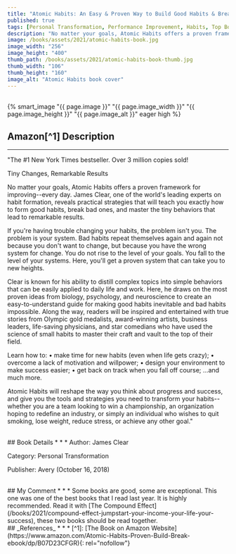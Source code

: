 ```yaml
---
title: "Atomic Habits: An Easy & Proven Way to Build Good Habits & Break Bad Ones"
published: true
tags: [Personal Transformation, Performance Improvement, Habits, Top Book]
description: "No matter your goals, Atomic Habits offers a proven framework for improving--every day. James Clear, one of the world's leading experts on habit formation, reveals practical strategies that will teach you exactly how to form good habits, break bad ones, and master the tiny behaviors that lead to remarkable results..."
image: /books/assets/2021/atomic-habits-book.jpg
image_width: "256"
image_height: "400"
thumb_path: /books/assets/2021/atomic-habits-book-thumb.jpg
thumb_width: "106"
thumb_height: "160"
image_alt: "Atomic Habits book cover"
---
```


<br>
{% smart_image "{{ page.image }}" "{{ page.image_width }}" "{{ page.image_height }}" "{{ page.image_alt }}" eager high %}
<br>

## Amazon[^1] Description
* * *
"The #1 New York Times bestseller. Over 3 million copies sold!

Tiny Changes, Remarkable Results

No matter your goals, Atomic Habits offers a proven framework for improving--every day. James Clear, one of the world's leading experts on habit formation, reveals practical strategies that will teach you exactly how to form good habits, break bad ones, and master the tiny behaviors that lead to remarkable results.

If you're having trouble changing your habits, the problem isn't you. The problem is your system. Bad habits repeat themselves again and again not because you don't want to change, but because you have the wrong system for change. You do not rise to the level of your goals. You fall to the level of your systems. Here, you'll get a proven system that can take you to new heights.

Clear is known for his ability to distill complex topics into simple behaviors that can be easily applied to daily life and work. Here, he draws on the most proven ideas from biology, psychology, and neuroscience to create an easy-to-understand guide for making good habits inevitable and bad habits impossible. Along the way, readers will be inspired and entertained with true stories from Olympic gold medalists, award-winning artists, business leaders, life-saving physicians, and star comedians who have used the science of small habits to master their craft and vault to the top of their field.

Learn how to:
  •  make time for new habits (even when life gets crazy);
  •  overcome a lack of motivation and willpower;
  •  design your environment to make success easier;
  •  get back on track when you fall off course;
...and much more.

Atomic Habits will reshape the way you think about progress and success, and give you the tools and strategies you need to transform your habits--whether you are a team looking to win a championship, an organization hoping to redefine an industry, or simply an individual who wishes to quit smoking, lose weight, reduce stress, or achieve any other goal."

<br>
## Book Details
* * *
Author: James Clear

Category: Personal Transformation

Publisher: Avery (October 16, 2018)

<br>
## My Comment
* * *
Some books are good, some are exceptional. This one was one of the best books that I read last year.
It is highly recommended. Read it with [The Compound Effect](/books/2021/compound-effect-jumpstart-your-income-your-life-your-success), these two books should be read together.

<br>
## _References_
* * *
[^1]: [The Book on Amazon Website](https://www.amazon.com/Atomic-Habits-Proven-Build-Break-ebook/dp/B07D23CFGR){: rel="nofollow"}
